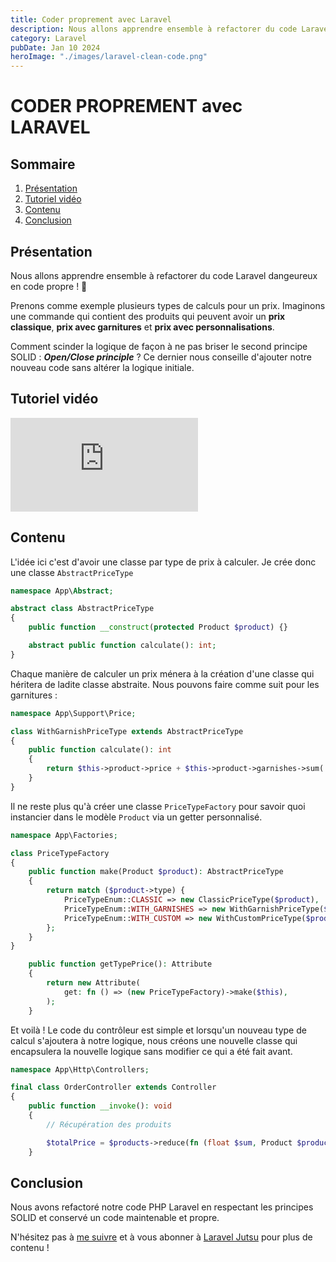```yaml
---
title: Coder proprement avec Laravel
description: Nous allons apprendre ensemble à refactorer du code Laravel dangereux en code propre.
category: Laravel
pubDate: Jan 10 2024
heroImage: "./images/laravel-clean-code.png"
---
```


# CODER PROPREMENT avec LARAVEL

## Sommaire
1. [Présentation](#presentation)
7. [Tutoriel vidéo](#tutorielvideo)
7. [Contenu](#contenu)
8. [Conclusion](#conclusion)

## Présentation <a name="presentation"></a>

Nous allons apprendre ensemble à refactorer du code Laravel dangeureux en code propre ! 🧽

Prenons comme exemple plusieurs types de calculs pour un prix. Imaginons une commande qui contient des produits qui peuvent avoir un **prix classique**, **prix avec garnitures** et **prix avec personnalisations**.

Comment scinder la logique de façon à ne pas briser le second principe SOLID : ***Open/Close principle*** ? Ce dernier nous conseille d'ajouter notre nouveau code sans altérer la logique initiale.

## Tutoriel vidéo <a name="tutorielvideo"></a>

<iframe class="w-full aspect-video" src="https://www.youtube.com/embed/mnj3MfNVsXo" frameborder="0" allowfullscreen></iframe>

## Contenu <a name="contenu"></a>

L'idée ici c'est d'avoir une classe par type de prix à calculer. Je crée donc une classe `AbstractPriceType`

```php
namespace App\Abstract;

abstract class AbstractPriceType
{
    public function __construct(protected Product $product) {}

    abstract public function calculate(): int;
}
```

Chaque manière de calculer un prix ménera à la création d'une classe qui héritera de ladite classe abstraite. Nous pouvons faire comme suit pour les garnitures :

```php
namespace App\Support\Price;

class WithGarnishPriceType extends AbstractPriceType
{
    public function calculate(): int
    {
        return $this->product->price + $this->product->garnishes->sum('price');
    }
}
```

Il ne reste plus qu'à créer une classe `PriceTypeFactory` pour savoir quoi instancier dans le modèle `Product` via un getter personnalisé.

```php
namespace App\Factories;

class PriceTypeFactory
{
    public function make(Product $product): AbstractPriceType
    {
        return match ($product->type) {
            PriceTypeEnum::CLASSIC => new ClassicPriceType($product),
            PriceTypeEnum::WITH_GARNISHES => new WithGarnishPriceType($product),
            PriceTypeEnum::WITH_CUSTOM => new WithCustomPriceType($product),
        };
    }
}
```

```php
    public function getTypePrice(): Attribute
    {
        return new Attribute(
            get: fn () => (new PriceTypeFactory)->make($this),
        );
    }
```

Et voilà ! Le code du contrôleur est simple et lorsqu'un nouveau type de calcul s'ajoutera à notre logique, nous créons une nouvelle classe qui encapsulera la nouvelle logique sans modifier ce qui a été fait avant.

```php
namespace App\Http\Controllers;

final class OrderController extends Controller
{
    public function __invoke(): void
    {
        // Récupération des produits

        $totalPrice = $products->reduce(fn (float $sum, Product $product) => $sum + $product->getTypePrice->calculate(), 0);
    }
```

## Conclusion <a name="conclusion"></a>

Nous avons refactoré notre code PHP Laravel en respectant les principes SOLID et conservé un code maintenable et propre.

N'hésitez pas à [me suivre](https://twitter.com/LaravelJutsu) et à vous abonner à [Laravel Jutsu](https://www.youtube.com/@LaravelJutsu) pour plus de contenu !